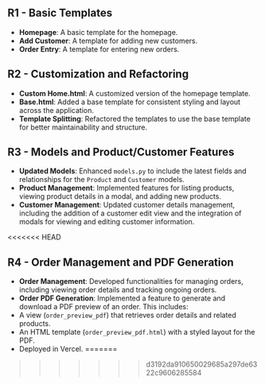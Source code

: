 ## R1 - Basic Templates

- **Homepage**: A basic template for the homepage.
- **Add Customer**: A template for adding new customers.
- **Order Entry**: A template for entering new orders.

## R2 - Customization and Refactoring

- **Custom Home.html**: A customized version of the homepage template.
- **Base.html**: Added a base template for consistent styling and layout across the application.
- **Template Splitting**: Refactored the templates to use the base template for better maintainability and structure.

## R3 - Models and Product/Customer Features

- **Updated Models**: Enhanced `models.py` to include the latest fields and relationships for the `Product` and `Customer` models.
- **Product Management**: Implemented features for listing products, viewing product details in a modal, and adding new products.
- **Customer Management**: Updated customer details management, including the addition of a customer edit view and the integration of modals for viewing and editing customer information.

<<<<<<< HEAD
## R4 - Order Management and PDF Generation

- **Order Management**: Developed functionalities for managing orders, including viewing order details and tracking ongoing orders.
- **Order PDF Generation**: Implemented a feature to generate and download a PDF preview of an order. This includes:
- A view (`order_preview_pdf`) that retrieves order details and related products.
- An HTML template (`order_preview_pdf.html`) with a styled layout for the PDF.
- Deployed in Vercel.
=======
>>>>>>> d3192da910650029685a297de6322c9606285584
